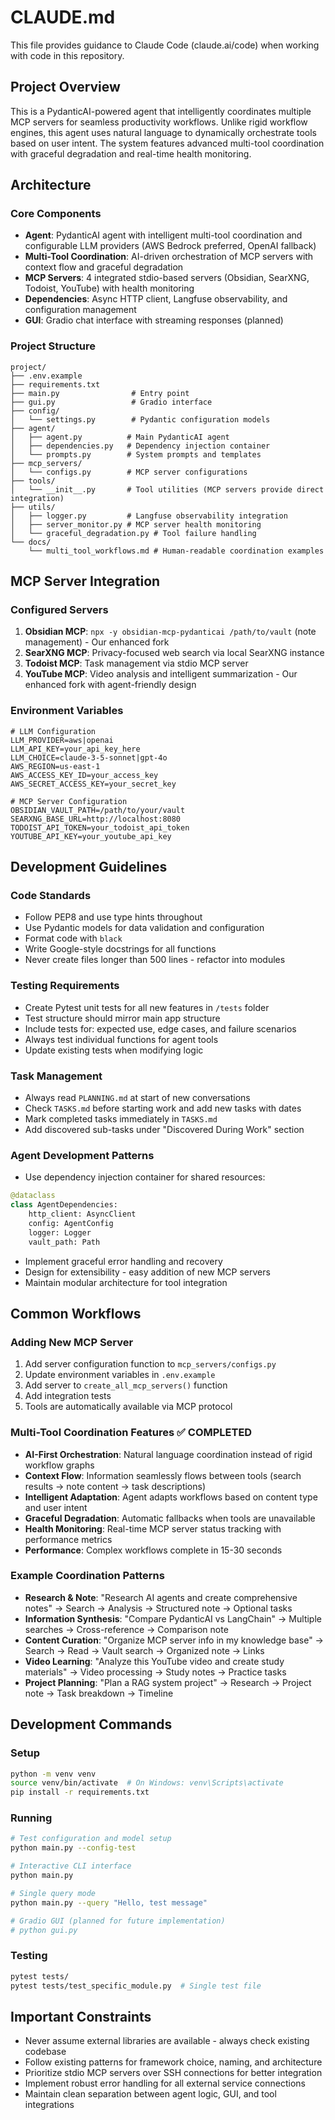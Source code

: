 # CLAUDE.md

This file provides guidance to Claude Code (claude.ai/code) when working with code in this repository.

## Project Overview

This is a PydanticAI-powered agent that intelligently coordinates multiple MCP servers for seamless productivity workflows. Unlike rigid workflow engines, this agent uses natural language to dynamically orchestrate tools based on user intent. The system features advanced multi-tool coordination with graceful degradation and real-time health monitoring.

## Architecture

### Core Components
- **Agent**: PydanticAI agent with intelligent multi-tool coordination and configurable LLM providers (AWS Bedrock preferred, OpenAI fallback)
- **Multi-Tool Coordination**: AI-driven orchestration of MCP servers with context flow and graceful degradation
- **MCP Servers**: 4 integrated stdio-based servers (Obsidian, SearXNG, Todoist, YouTube) with health monitoring
- **Dependencies**: Async HTTP client, Langfuse observability, and configuration management
- **GUI**: Gradio chat interface with streaming responses (planned)

### Project Structure
```
project/
├── .env.example
├── requirements.txt
├── main.py                # Entry point
├── gui.py                 # Gradio interface
├── config/
│   └── settings.py        # Pydantic configuration models
├── agent/
│   ├── agent.py          # Main PydanticAI agent
│   ├── dependencies.py   # Dependency injection container
│   └── prompts.py        # System prompts and templates
├── mcp_servers/
│   └── configs.py        # MCP server configurations
├── tools/
│   └── __init__.py       # Tool utilities (MCP servers provide direct integration)
├── utils/
│   ├── logger.py         # Langfuse observability integration
│   ├── server_monitor.py # MCP server health monitoring
│   └── graceful_degradation.py # Tool failure handling
└── docs/
    └── multi_tool_workflows.md # Human-readable coordination examples
```

## MCP Server Integration

### Configured Servers
1. **Obsidian MCP**: `npx -y obsidian-mcp-pydanticai /path/to/vault` (note management) - Our enhanced fork
2. **SearXNG MCP**: Privacy-focused web search via local SearXNG instance
3. **Todoist MCP**: Task management via stdio MCP server
4. **YouTube MCP**: Video analysis and intelligent summarization - Our enhanced fork with agent-friendly design

### Environment Variables
```env
# LLM Configuration
LLM_PROVIDER=aws|openai
LLM_API_KEY=your_api_key_here
LLM_CHOICE=claude-3-5-sonnet|gpt-4o
AWS_REGION=us-east-1
AWS_ACCESS_KEY_ID=your_access_key
AWS_SECRET_ACCESS_KEY=your_secret_key

# MCP Server Configuration
OBSIDIAN_VAULT_PATH=/path/to/your/vault
SEARXNG_BASE_URL=http://localhost:8080
TODOIST_API_TOKEN=your_todoist_api_token
YOUTUBE_API_KEY=your_youtube_api_key
```

## Development Guidelines

### Code Standards
- Follow PEP8 and use type hints throughout
- Use Pydantic models for data validation and configuration
- Format code with `black`
- Write Google-style docstrings for all functions
- Never create files longer than 500 lines - refactor into modules

### Testing Requirements
- Create Pytest unit tests for all new features in `/tests` folder
- Test structure should mirror main app structure
- Include tests for: expected use, edge cases, and failure scenarios
- Always test individual functions for agent tools
- Update existing tests when modifying logic

### Task Management
- Always read `PLANNING.md` at start of new conversations
- Check `TASKS.md` before starting work and add new tasks with dates
- Mark completed tasks immediately in `TASKS.md`
- Add discovered sub-tasks under "Discovered During Work" section

### Agent Development Patterns
- Use dependency injection container for shared resources:
```python
@dataclass
class AgentDependencies:
    http_client: AsyncClient
    config: AgentConfig
    logger: Logger
    vault_path: Path
```
- Implement graceful error handling and recovery
- Design for extensibility - easy addition of new MCP servers
- Maintain modular architecture for tool integration

## Common Workflows

### Adding New MCP Server
1. Add server configuration function to `mcp_servers/configs.py`
2. Update environment variables in `.env.example`
3. Add server to `create_all_mcp_servers()` function
4. Add integration tests
5. Tools are automatically available via MCP protocol

### Multi-Tool Coordination Features ✅ COMPLETED
- **AI-First Orchestration**: Natural language coordination instead of rigid workflow graphs
- **Context Flow**: Information seamlessly flows between tools (search results → note content → task descriptions)
- **Intelligent Adaptation**: Agent adapts workflows based on content type and user intent
- **Graceful Degradation**: Automatic fallbacks when tools are unavailable
- **Health Monitoring**: Real-time MCP server status tracking with performance metrics
- **Performance**: Complex workflows complete in 15-30 seconds

### Example Coordination Patterns
- **Research & Note**: "Research AI agents and create comprehensive notes" → Search → Analysis → Structured note → Optional tasks
- **Information Synthesis**: "Compare PydanticAI vs LangChain" → Multiple searches → Cross-reference → Comparison note
- **Content Curation**: "Organize MCP server info in my knowledge base" → Search → Read → Vault search → Organized note → Links
- **Video Learning**: "Analyze this YouTube video and create study materials" → Video processing → Study notes → Practice tasks
- **Project Planning**: "Plan a RAG system project" → Research → Project note → Task breakdown → Timeline

## Development Commands

### Setup
```bash
python -m venv venv
source venv/bin/activate  # On Windows: venv\Scripts\activate
pip install -r requirements.txt
```

### Running
```bash
# Test configuration and model setup
python main.py --config-test

# Interactive CLI interface
python main.py

# Single query mode
python main.py --query "Hello, test message"

# Gradio GUI (planned for future implementation)
# python gui.py
```

### Testing
```bash
pytest tests/
pytest tests/test_specific_module.py  # Single test file
```

## Important Constraints

- Never assume external libraries are available - always check existing codebase
- Follow existing patterns for framework choice, naming, and architecture
- Prioritize stdio MCP servers over SSH connections for better integration
- Implement robust error handling for all external service connections
- Maintain clean separation between agent logic, GUI, and tool integrations